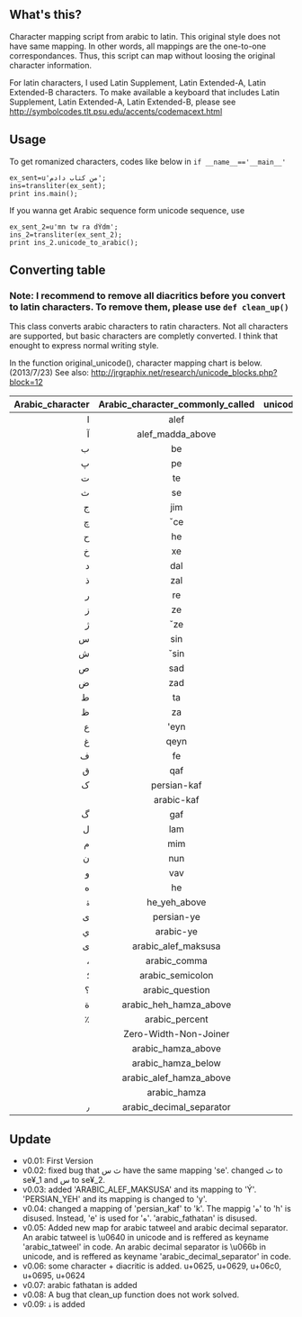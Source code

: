 ## What's this?
Character mapping script from arabic to latin. This original style does not have same mapping. In other words, all mappings are the one-to-one correspondances. Thus, this script can map without loosing the original character information.

For latin characters, I used Latin Supplement, Latin Extended-A, Latin Extended-B characters. To make available a keyboard that includes Latin Supplement, Latin Extended-A, Latin Extended-B, please see http://symbolcodes.tlt.psu.edu/accents/codemacext.html

## Usage 
To get romanized characters, codes like below in `if __name__=='__main__'` 
````
ex_sent=u'من کتاب دادم';
ins=transliter(ex_sent);
print ins.main();
````

If you wanna get Arabic sequence form unicode sequence, use
````
ex_sent_2=u'mn tw ra dÝdm';
ins_2=transliter(ex_sent_2);
print ins_2.unicode_to_arabic();
````

## Converting table

### Note: I recommend to remove all diacritics before you convert to latin characters. To remove them, please use `def clean_up()`

This class converts arabic characters to ratin characters. Not all characters are supported, but basic characters are completly converted. I think that enought to express normal writing style.

In the function original_unicode(), character mapping chart is below.(2013/7/23)
See also: http://jrgraphix.net/research/unicode_blocks.php?block=12 

| Arabic_character | Arabic_character_commonly_called | unicode_number(Hex) | mapped_ratin |  
|-----------------:|:--------------------------------:|:-------------------:|:------------:| 
| ا | alef | U+0627 | a |  
| آ | alef_madda_above | U+0622 | ā |  
| ب | be | U+06FF | b |  
| پ | pe | U+067E | p |  
| ت | te | U+062A | t |  
| ث | se | U+062B | ç |  
| ج | jim | U+062C | j |  
| چ | ˇce | U+0686 | č |  
| ح | he | U+062D | ħ |  
| خ | xe | U+062E | x |  
| د | dal | U+062F | d |  
| ذ | zal | U+0630 | đ |  
| ر | re | U+0631 | r |  
| ز | ze | U+0632 | z |  
| ژ | ˇze | U+0698 | ž |  
| س | sin | U+0633 | s |  
| ش | ˇsin | U+0634 | š |  
| ص | sad | U+0635 | ş |  
| ض | zad | U+0636 | ź |  
| ط | ta | U+0637 | ţ |  
| ظ | za | U+0638 | ẓ |  
| ع | 'eyn | U+0639 | ' |  
| غ | qeyn | U+063A | q |  
| ف | fe | U+0641 | f |  
| ق | qaf | U+0642 | ŕ |  
| ک | persian-kaf | U+06A9 | K |  
|   | arabic-kaf | U+0643 | K |  
| گ | gaf | U+06AF | g |  
| ل | lam | U+0644 | l |  
| م | mim | U+0645 | m |  
| ن | nun | U+0646 | n |  
| و | vav | U+0645 | w |  
| ه | he | U+0647 | e | 
| ۀ | he_yeh_above | U+06C0 | X |  
| ی | persian-ye | U+06CC | y |    
| ي | arabic-ye | U+064A | Y |
| ى | arabic_alef_maksusa | U+0649 | Ý |  
| ، | arabic_comma | U+060C | , |  
| ؛ | arabic_semicolon | U+061B | ; |  
| ؟ | arabic_question | U+061F | ? |  
| ة | arabic_heh_hamza_above | U+0629 | T |  
| ٪ | arabic_percent | U+066A | % |  
|   | Zero-Width-Non-Joiner | U+200C | _ |  
|   | arabic_hamza_above | U+0654 | ú |  
|   | arabic_hamza_below | U+0655 | E |  
|   | arabic_alef_hamza_above | U+0623 | á |  
|   | arabic_hamza | U+0621 | ° |
| ٫ | arabic_decimal_separator | U+066B | ⎖ |    

## Update
* v0.01: First Version  
* v0.02: fixed bug that ث س have the same mapping 'se'. changed ث to se¥_1 and س  to se¥_2.  
* v0.03: added 'ARABIC_ALEF_MAKSUSA' and its mapping to 'Ý'. 'PERSIAN_YEH' and its mapping is changed to 'y'.  
* v0.04: changed a mapping of 'persian_kaf' to 'k'. The mappig 'ه' to 'h' is disused. Instead, 'e' is used for 'ه'. 'arabic_fathatan' is disused.  
* v0.05: Added new map for arabic tatweel and arabic decimal separator. An arabic tatweel is \u0640 in unicode and is reffered as keyname 'arabic_tatweel' in code. An arabic decimal separator is \u066b in unicode, and is reffered as keyname 'arabic_decimal_separator' in code.  
* v0.06: some character + diacritic is added. u+0625, u+0629, u+06c0, u+0695, u+0624  
* v0.07: arabic fathatan is added  
* v0.08: A bug that clean_up function does not work solved.  
* v0.09: ۀ is added   

